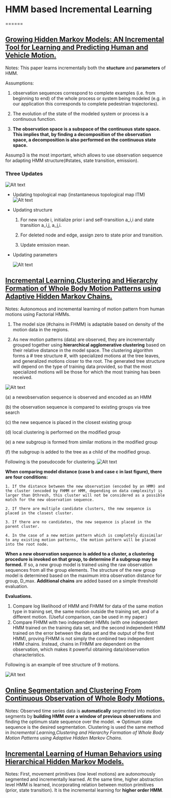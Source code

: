 # HMM based Incremental Learning
======

## [Growing Hidden Markov Models: AN Incremental Tool for Learning and Predicting Human and Vehicle Motion.](http://journals.sagepub.com/doi/pdf/10.1177/0278364909342118)

  Notes: This paper learns incrementally both the **stucture** and **parameters** of HMM.
  
  Assumptions: 
  
  1. observation sequences correspond to complete examples (i.e. from beginning to end) of the whole process or system being modeled          (e.g. in our application this corresponds to complete pedestrian trajectories).
  
  2. The evolution of the state of the modeled system or process is a continuous function.
  
  3. **The observation space is a subspace of the continuous state space. This implies that, by finding a decomposition of the          observation space, a decomposition is also performed on the continuous state space.** 
  
  Assump3 is the most important, which allows to use observation sequence for adapting HMM structure(#states, state transition, emission).
  
  ### Three Updates
 
  ![Alt text](/images/overview.png?raw=true "Overview")
  * Updating topological map (instantaneous topological map ITM) 
  ![Alt text](/images/ITM.png?raw=true "Overview") 

  * Updating structure
    1. For new node i, initialize prior i and self-transition a_i,i and state transition a_i,j, a_j,i.
  
    2. For deleted node and edge, assign zero to state prior and transition.
  
    3. Update emission mean.
  
  * Updating parameters
  
    ![Alt text](/images/params.png?raw=true "Update Parameters") 
  
  ## [Incremental Learning,Clustering and Hierarchy Formation of Whole Body Motion Patterns using Adaptive Hidden Markov Chains.](http://journals.sagepub.com/doi/pdf/10.1177/0278364908091153)

  Notes: Autonomous and incremental learning of motion pattern from human motions using Factorial HMMs.
  1. The model size (#chains in FHMM) is adaptable based on density of the motion data in the regions.
  
  2. As new motion patterns (data) are observed, they are incrementally grouped together using **hierarchical agglomerative clustering** based on their relative distance in the model space. The clustering algorithm forms a # tree structure #, with specialized motions at the tree leaves, and generalized motions closer to the root. The generated tree structure will depend on the type of training data provided, so that the most specialized motions will be those for which the most training has been received.
  
  ![Alt text](/images/FHMM_overview.png?raw=true "FHMM overview") 
  
  (a) a newobservation sequence is observed and encoded as an HMM
  
  (b) the observation sequence is compared to existing groups via tree search
  
  (c) the new sequence is placed in the closest existing group
  
  (d) local clustering is performed on the modified group 
  
  (e) a new subgroup is formed from similar motions in the modified group
  
  (f) the subgroup is added to the tree as a child of the modified group.
  
  Following is the pseudocode for clustering.
  ![Alt text](/images/FHMM_pseudocode.png?raw=true "FHMM clustering") 
  
  **When comparing model distance (case b and case c in last figure), there are four conditions:**
  
    1. If the distance between the new observation (encoded by an HMM) and the cluster (encoded by FHMM or HMM, depending on data complexity) is larger than Dthresh, this cluster will not be considered as a possible match for the new observation sequence. 
    
    2. If there are multiple candidate clusters, the new sequence is placed in the closest cluster. 
    
    3. If there are no candidates, the new sequence is placed in the parent cluster. 
    
    4. In the case of a new motion pattern which is completely dissimilar to any existing motion patterns, the motion pattern will be placed into the root node.
    
  **When a new observation sequence is added to a cluster, a clustering procedure is invoked on that group, to determine if a subgroup may be formed.**
  If so, a new group model is trained using the raw observation sequences from all the group elements. The structure of the new group model is determined based on the maximum intra observation distance for group, D_max. **Additional chains** are added based on a simple threshold evaluation.
  
  **Evaluations.**
  
  1. Compare log likelihood of HMM and FHMM for data of the same motion type in training set, the same motion outside the training set, and of a different motion. (Useful comparison, can be used in my paper.)
  2. Compare FHMM with two independent HMMs (with one independent HMM trained on the training data set, and the second independent HMM trained on the error between the data set and the output of the first HMM), proving FHMM is not simply the combined two independent HMM chains. Instead, chains in FHMM are dependent on the observation, which makes it powerful obtaining data/observation characteristics. 
  
  Following is an example of tree structure of 9 motions.
  
  ![Alt text](/images/FHMM_tree_example.png?raw=true "FHMM tree") 
  
  ## [Online Segmentation and Clustering From Continuous Observation of Whole Body Motions.](http://ieeexplore.ieee.org/stamp/stamp.jsp?arnumber=5175268)
  
  Notes: Observed time series data is **automatically** segmented into motion segments by **building HMM over a window of previous observations** and finding the optimum state sequence over the model. => Optimum state sequence is the desired segmentation. 
  Clustering is used the same method in *Incremental Learning,Clustering and Hierarchy Formation of Whole Body Motion Patterns using Adaptive Hidden Markov Chains.*
  
  ## [Incremental Learning of Human Behaviors using Hierarchical Hidden Markov Models.](http://ieeexplore.ieee.org/stamp/stamp.jsp?arnumber=5650813)
  
  Notes: First, movement primitives (low level motions) are autonomously segmented and incrementally learned. At the same time, higher abstraction level HMM is learned, incorporating relation between motion primitives (prior, state transition). It is the incremental learning for **higher order HMM**. 
  
